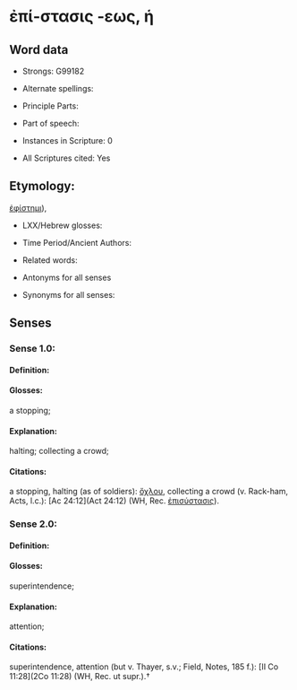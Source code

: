 # ἐπί-στασις -εως, ἡ

<!-- Status: S2=NeedsEdits -->
<!-- Lexica used for edits:   -->

## Word data

* Strongs: G99182

* Alternate spellings:



* Principle Parts: 


* Part of speech: 


* Instances in Scripture: 0

* All Scriptures cited: Yes

## Etymology: 

[ἐφίστημι]()), 

* LXX/Hebrew glosses: 


* Time Period/Ancient Authors: 


* Related words: 

* Antonyms for all senses

* Synonyms for all senses: 


## Senses 


### Sense  1.0: 

#### Definition: 

#### Glosses: 

a stopping; 

#### Explanation: 

halting; 
collecting a crowd; 

#### Citations: 

a stopping, halting (as of soldiers): [ὄχλου](), collecting a crowd (v. Rack-ham, Acts, l.c.): [Ac 24:12](Act 24:12) (WH, Rec. [ἐπισύστασις]()). 

### Sense  2.0: 

#### Definition: 

#### Glosses: 

superintendence; 

#### Explanation: 

attention; 

#### Citations: 

superintendence, attention (but v. Thayer, s.v.; Field, Notes, 185 f.): [II Co 11:28](2Co 11:28) (WH, Rec. ut supr.).†
